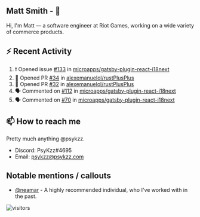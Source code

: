 <!--
[![PsyKzz's github stats](https://github-readme-stats.vercel.app/api?username=psykzz&show_icons=true)](https://github.com/anuraghazra/github-readme-stats)
-->

## Matt Smith - 👋
Hi, I'm Matt — a software engineer at Riot Games, working on a wide variety of commerce products.

## ⚡ Recent Activity

<!--START_SECTION:activity-->
1. ❗️ Opened issue [#133](https://github.com/microapps/gatsby-plugin-react-i18next/issues/133) in [microapps/gatsby-plugin-react-i18next](https://github.com/microapps/gatsby-plugin-react-i18next)
2. 💪 Opened PR [#34](https://github.com/alexemanuelol/rustPlusPlus/pull/34) in [alexemanuelol/rustPlusPlus](https://github.com/alexemanuelol/rustPlusPlus)
3. 💪 Opened PR [#32](https://github.com/alexemanuelol/rustPlusPlus/pull/32) in [alexemanuelol/rustPlusPlus](https://github.com/alexemanuelol/rustPlusPlus)
4. 🗣 Commented on [#112](https://github.com/microapps/gatsby-plugin-react-i18next/issues/112) in [microapps/gatsby-plugin-react-i18next](https://github.com/microapps/gatsby-plugin-react-i18next)
5. 🗣 Commented on [#70](https://github.com/microapps/gatsby-plugin-react-i18next/issues/70) in [microapps/gatsby-plugin-react-i18next](https://github.com/microapps/gatsby-plugin-react-i18next)
<!--END_SECTION:activity-->


## 📫 How to reach me

Pretty much anything @psykzz.

- Discord: PsyKzz#4695
- Email: psykzz@psykzz.com


## Notable mentions / callouts

 - [@neamar](https://github.com/neamar) - A highly recommended individual, who I've worked with in the past.


![visitors](https://visitor-badge.glitch.me/badge?page_id=psykzz/psykzz)


